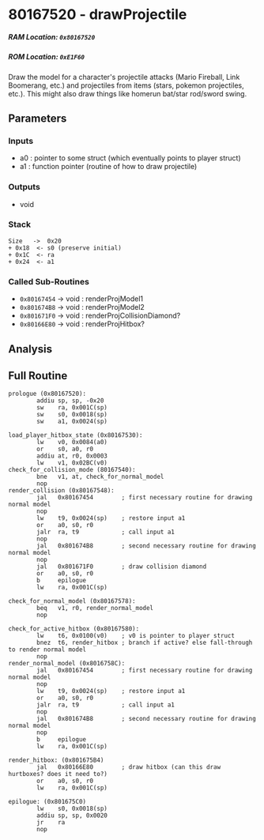 # 80167520 - drawProjectile
##### RAM Location: `0x80167520`
##### ROM Location: `0xE1F60`

Draw the model for a character's projectile attacks (Mario Fireball, Link Boomerang, etc.) and projectiles from items (stars, pokemon projectiles, etc.).
This might also draw things like homerun bat/star rod/sword swing.

## Parameters
### Inputs
* a0 : pointer to some struct (which eventually points to player struct)
* a1 : function pointer (routine of how to draw projectile)
### Outputs
* void

### Stack
```
Size   ->  0x20
+ 0x18  <- s0 (preserve initial)
+ 0x1C  <- ra
+ 0x24  <- a1
```

### Called Sub-Routines
* `0x80167454` -> void : renderProjModel1
* `0x801674B8` -> void : renderProjModel2
* `0x801671F0` -> void : renderProjCollisionDiamond?
* `0x80166E80` -> void : renderProjHitbox?

## Analysis

## Full Routine
```Assembly
prologue (0x80167520):
        addiu sp, sp, -0x20
        sw    ra, 0x001C(sp)
        sw    s0, 0x0018(sp)
        sw    a1, 0x0024(sp)

load_player_hitbox_state (0x80167530):
        lw    v0, 0x0084(a0)
        or    s0, a0, r0
        addiu at, r0, 0x0003
        lw    v1, 0x02BC(v0)
check_for_collision_mode (80167540):
        bne   v1, at, check_for_normal_model
        nop
render_collision (0x80167548):
        jal   0x80167454        ; first necessary routine for drawing normal model
        nop
        lw    t9, 0x0024(sp)    ; restore input a1
        or    a0, s0, r0
        jalr  ra, t9            ; call input a1
        nop
        jal   0x801674B8        ; second necessary routine for drawing normal model
        nop
        jal   0x801671F0        ; draw collision diamond
        or    a0, s0, r0
        b     epilogue
        lw    ra, 0x001C(sp)

check_for_normal_model (0x80167578):
        beq   v1, r0, render_normal_model
        nop

check_for_active_hitbox (0x80167580):
        lw    t6, 0x0100(v0)    ; v0 is pointer to player struct
        bnez  t6, render_hitbox ; branch if active? else fall-through to render normal model
        nop
render_normal_model (0x8016758C):
        jal   0x80167454        ; first necessary routine for drawing normal model
        nop
        lw    t9, 0x0024(sp)    ; restore input a1
        or    a0, s0, r0
        jalr  ra, t9            ; call input a1
        nop
        jal   0x801674B8        ; second necessary routine for drawing normal model
        nop
        b     epilogue
        lw    ra, 0x001C(sp)

render_hitbox: (0x801675B4)
        jal   0x80166E80        ; draw hitbox (can this draw hurtboxes? does it need to?)
        or    a0, s0, r0
        lw    ra, 0x001C(sp)

epilogue: (0x801675C0)
        lw    s0, 0x0018(sp)
        addiu sp, sp, 0x0020
        jr    ra
        nop
```
